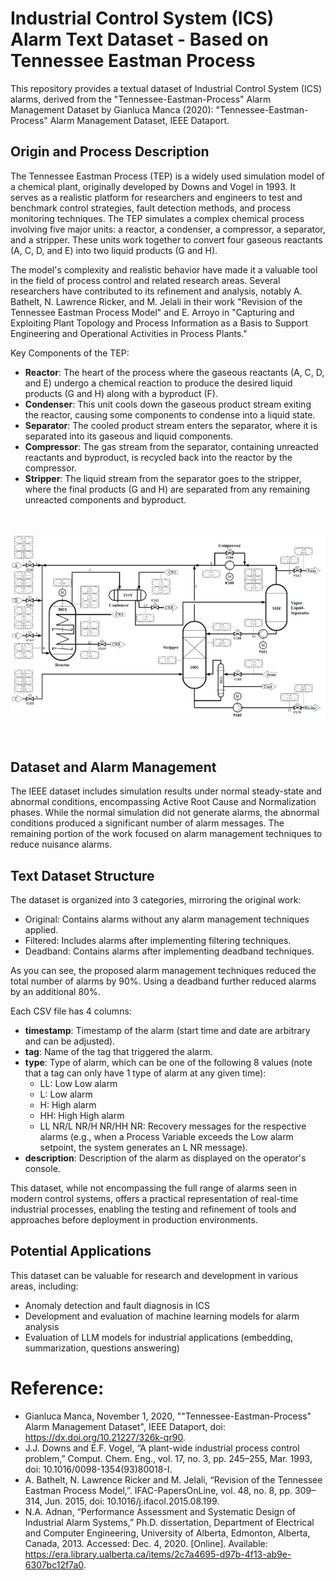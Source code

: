 # Industrial Control System (ICS) Alarm Text Dataset - Based on Tennessee Eastman Process
This repository provides a textual dataset of Industrial Control System (ICS) alarms, derived from the "Tennessee-Eastman-Process" Alarm Management Dataset by Gianluca Manca (2020): "Tennessee-Eastman-Process" Alarm Management Dataset, IEEE Dataport.

## Origin and Process Description
The Tennessee Eastman Process (TEP) is a widely used simulation model of a chemical plant, originally developed by Downs and Vogel in 1993. It serves as a realistic platform for researchers and engineers to test and benchmark control strategies, fault detection methods, and process monitoring techniques. The TEP simulates a complex chemical process involving five major units: a reactor, a condenser, a compressor, a separator, and a stripper. These units work together to convert four gaseous reactants (A, C, D, and E) into two liquid products (G and H).

The model's complexity and realistic behavior have made it a valuable tool in the field of process control and related research areas. Several researchers have contributed to its refinement and analysis, notably A. Bathelt, N. Lawrence Ricker, and M. Jelali in their work "Revision of the Tennessee Eastman Process Model" and E. Arroyo in "Capturing and Exploiting Plant Topology and Process Information as a Basis to Support Engineering and Operational Activities in Process Plants."

Key Components of the TEP:
- **Reactor**: The heart of the process where the gaseous reactants (A, C, D, and E) undergo a chemical reaction to produce the desired liquid products (G and H) along with a byproduct (F).
- **Condenser**: This unit cools down the gaseous product stream exiting the reactor, causing some components to condense into a liquid state.
- **Separator**: The cooled product stream enters the separator, where it is separated into its gaseous and liquid components.
- **Compressor**: The gas stream from the separator, containing unreacted reactants and byproduct, is recycled back into the reactor by the compressor.
- **Stripper**: The liquid stream from the separator goes to the stripper, where the final products (G and H) are separated from any remaining unreacted components and byproduct.

<br>

![alt TEP Process](/resources/tep_pnid.PNG)

<br>

## Dataset and Alarm Management
The IEEE dataset includes simulation results under normal steady-state and abnormal conditions, encompassing Active Root Cause and Normalization phases. While the normal simulation did not generate alarms, the abnormal conditions produced a significant number of alarm messages. The remaining portion of the work focused on alarm management techniques to reduce nuisance alarms.

## Text Dataset Structure
The dataset is organized into 3 categories, mirroring the original work:
- Original: Contains alarms without any alarm management techniques applied.
- Filtered: Includes alarms after implementing filtering techniques.
- Deadband: Contains alarms after implementing deadband techniques.

As you can see, the proposed alarm management techniques reduced the total number of alarms by 90%. Using a deadband further reduced alarms by an additional 80%.

Each CSV file has 4 columns:
- **timestamp**: Timestamp of the alarm (start time and date are arbitrary and can be adjusted).
- **tag**: Name of the tag that triggered the alarm.
- **type**: Type of alarm, which can be one of the following 8 values (note that a tag can only have 1 type of alarm at any given time):
  * LL: Low Low alarm
  * L: Low alarm
  * H: High alarm
  * HH: High High alarm
  * LL NR/L NR/H NR/HH NR: Recovery messages for the respective alarms (e.g., when a Process Variable exceeds the Low alarm setpoint, the system generates an L NR message).
- **description**: Description of the alarm as displayed on the operator's console.

This dataset, while not encompassing the full range of alarms seen in modern control systems, offers a practical representation of real-time industrial processes, enabling the testing and refinement of tools and approaches before deployment in production environments.

## Potential Applications
This dataset can be valuable for research and development in various areas, including:
- Anomaly detection and fault diagnosis in ICS
- Development and evaluation of machine learning models for alarm analysis
- Evaluation of LLM models for industrial applications (embedding, summarization, questions answering)
 
# Reference:
- Gianluca Manca, November 1, 2020, ""Tennessee-Eastman-Process" Alarm Management Dataset", IEEE Dataport, doi: https://dx.doi.org/10.21227/326k-qr90.
- J.J. Downs and E.F. Vogel, “A plant-wide industrial process control problem,” Comput. Chem. Eng., vol. 17, no. 3, pp. 245–255, Mar. 1993, doi: 10.1016/0098-1354(93)80018-I.
- A. Bathelt, N. Lawrence Ricker and M. Jelali, “Revision of the Tennessee Eastman Process Model,”. IFAC-PapersOnLine, vol. 48, no. 8, pp. 309–314, Jun. 2015, doi: 10.1016/j.ifacol.2015.08.199.
- N.A. Adnan, “Performance Assessment and Systematic Design of Industrial Alarm Systems,” Ph.D. dissertation, Department of Electrical and Computer Engineering, University of Alberta, Edmonton, Alberta, Canada, 2013. Accessed: Dec. 4, 2020. [Online]. Available: https://era.library.ualberta.ca/items/2c7a4695-d97b-4f13-ab9e-6307bc12f7a0.
